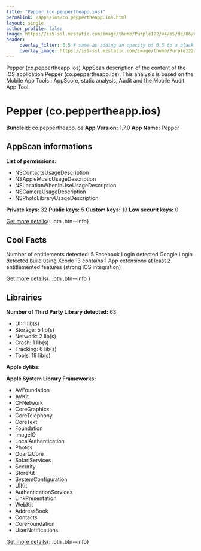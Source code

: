 ```yaml
---
title: "Pepper (co.peppertheapp.ios)"
permalink: /apps/ios/co.peppertheapp.ios.html
layout: single
author_profile: false
image: https://is5-ssl.mzstatic.com/image/thumb/Purple122/v4/e5/de/86/e5de86e4-f3d3-5533-2461-2994d8b2221c/AppIcon-1x_U007emarketing-0-10-0-85-220.png/512x512bb.jpg
header: 
     overlay_filter: 0.5 # same as adding an opacity of 0.5 to a black background
     overlay_image: https://is5-ssl.mzstatic.com/image/thumb/Purple122/v4/e5/de/86/e5de86e4-f3d3-5533-2461-2994d8b2221c/AppIcon-1x_U007emarketing-0-10-0-85-220.png/512x512bb.jpg
---
```

Pepper (co.peppertheapp.ios) AppScan description of the content of the iOS application Pepper (co.peppertheapp.ios). This analysis is based on the Mobile App Tools : AppScore, static analysis, Audit and the Mobile Audit App Tool.

# Pepper (co.peppertheapp.ios)

**BundleId:** co.peppertheapp.ios
**App Version:** 1.7.0
**App Name:** Pepper


## AppScan informations 

**List of permissions:** 
- NSContactsUsageDescription
- NSAppleMusicUsageDescription
- NSLocationWhenInUseUsageDescription
- NSCameraUsageDescription
- NSPhotoLibraryUsageDescription
  
  
**Private keys:** 32
**Public keys:** 5
**Custom keys:** 13
**Low securit keys:** 0
  
[Get more details](/pricing.html){: .btn .btn--info}

## Cool Facts

Number of entitlements detected: 5
Facebook Login detected
Google Login detected
build using Xcode 13
contains 1 App extensions
at least 2 entitlemented features (strong iOS integration)
  
[Get more details](/pricing.html){: .btn .btn--info }

## Librairies 
**Number of Third Party Library detected:** 63
- UI: 1 lib(s)
- Storage: 5 lib(s)
- Network: 2 lib(s)
- Crash: 1 lib(s)
- Tracking: 6 lib(s)
- Tools: 19 lib(s)


**Apple dylibs:**


**Apple System Library Frameworks:**
- AVFoundation
- AVKit
- CFNetwork
- CoreGraphics
- CoreTelephony
- CoreText
- Foundation
- ImageIO
- LocalAuthentication
- Photos
- QuartzCore
- SafariServices
- Security
- StoreKit
- SystemConfiguration
- UIKit
- AuthenticationServices
- LinkPresentation
- WebKit
- AddressBook
- Contacts
- CoreFoundation
- UserNotifications


  
[Get more details](/pricing.html){: .btn .btn--info}


